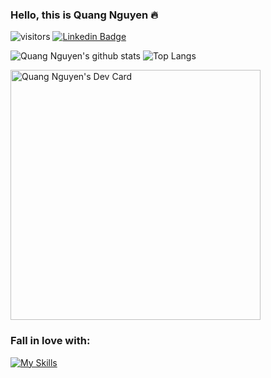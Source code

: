 ### Hello, this is Quang Nguyen 🔥

![visitors](https://visitor-badge.laobi.icu/badge?page_id=quangnguyen-98)
[![Linkedin Badge](https://img.shields.io/badge/Quang%20Nguyen-blue?style=social&logo=Linkedin&logoColor=blue&link=https://www.linkedin.com/in/quangnguyen4298/)](https://www.linkedin.com/in/quangnguyen4298/)


![Quang Nguyen's github stats](https://github-readme-stats.vercel.app/api?username=quangnguyen-98&show_icons=true&theme=onedark)
![Top Langs](https://github-readme-stats.vercel.app/api/top-langs/?username=quangnguyen-98&layout=compact&theme=onedark)

<!--
**quangnguyen-98/quangnguyen-98** is a ✨ _special_ ✨ repository because its `README.md` (this file) appears on your GitHub profile.

Here are some ideas to get you started:

- 🔭 I’m currently working on ...
- 🌱 I’m currently learning ...
- 👯 I’m looking to collaborate on ...
- 🤔 I’m looking for help with ...
- 💬 Ask me about ...
- 📫 How to reach me: ...
- 😄 Pronouns: ...
- ⚡ Fun fact: ...
-->

<a href="https://app.daily.dev/quangnguyen98"><img src="https://api.daily.dev/devcards/b7883e8c9d414a748f5ddb841b9caaab.png?r=x14" width="400" alt="Quang Nguyen's Dev Card"/></a>

### Fall in love with:
[![My Skills](https://skills.thijs.gg/icons?i=nodejs,expressjs,nestjs,react,nextjs,js,ts,dynamodb,mysql,mongo,aws,docker,firebase,windows,mac,linux&theme=dark)](https://skills.thijs.gg)
<br />